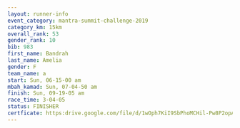 ```yaml
---
layout: runner-info 
event_category: mantra-summit-challenge-2019 
category_km: 15km 
overall_rank: 53
gender_rank: 10
bib: 983
first_name: Bandrah
last_name: Amelia
gender: F
team_name: a
start: Sun, 06-15-00 am
mbah_kamad: Sun, 07-04-50 am
finish: Sun, 09-19-05 am
race_time: 3-04-05
status: FINISHER
certficate: https:drive.google.com/file/d/1wOph7KiI9SbPhoMCHil-Pw8P2opAsV7V/view?usp=sharing
---
```

